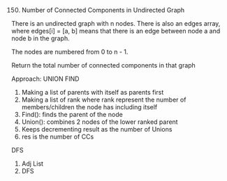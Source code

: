 150. Number of Connected Components in Undirected Graph

There is an undirected graph with n nodes. There is also an edges array, where edges[i] = [a, b] means that there is an edge between node a and node b in the graph.

The nodes are numbered from 0 to n - 1.

Return the total number of connected components in that graph

Approach:
UNION FIND
1. Making a list of parents with itself as parents first
2. Making a list of rank where rank represent the number of members/children the node has including itself
3. Find(): finds the parent of the node
4. Union(): combines 2 nodes of the lower ranked parent
5. Keeps decrementing result as the number of Unions
6. res is the number of CCs

DFS
1. Adj List
2. DFS
